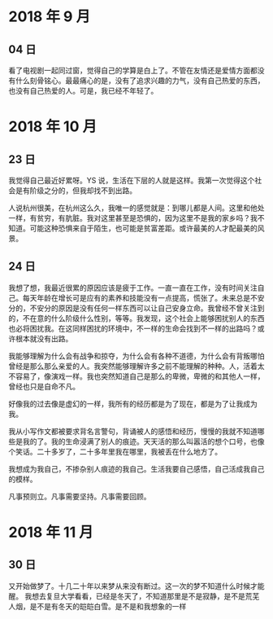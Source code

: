 # 2018 年 9 月

## 04 日

看了电视剧一起同过窗，觉得自己的学算是白上了。不管在友情还是爱情方面都没有什么刻骨铭心。最最痛心的是，没有了追求兴趣的力气，没有自己热爱的东西，也没有自己热爱的人。可是，我已经不年轻了。

# 2018 年 10 月

## 23 日

我觉得自己最近好累呀。YS 说，生活在下层的人就是这样。我第一次觉得这个社会是有阶级之分的，但我却找不到出路。

人说杭州很美，在杭州这么久，我唯一的感觉就是：到哪儿都是人间。这里和他处一样，有贫穷，有肮脏。我对这里甚至是恐惧的，因为这里不是我的家乡吗？我不知道。可能这种恐惧来自于陌生，也可能是贫富差距。或许最美的人才配最美的风景。

## 24 日

我想了想，我最近很累的原因应该是疲于工作。一直一直在工作，没有时间关注自己。每天年龄在增长可是应有的素养和技能没有一点提高，慌张了。未来总是不安分的，不安分的原因是没有任何一样东西可以让自己安身立命。我曾经不曾关注到的，不在意的什么阶级什么性别，等等。我发现，这个社会上能够困扰别人的东西也必将困扰我。在这同样困扰的环境中，不一样的生命会找到不一样的出路吗？或许根本就没有出路。

我能够理解为什么会有战争和掠夺，为什么会有各种不道德，为什么会有背叛哪怕曾经是那么那么亲爱的人。我突然能够理解许多之前不能理解的种种。人，活着太不容易了，像演戏一样。我也突然知道自己是那么的卑微，卑微的和其他人一样，曾经也只是自命不凡。

好像我的过去像是虚幻的一样，我所有的经历都是为了现在，都是为了让我成为我。

我从小写作文都被要求背名言警句，背诵被人的感悟和经历，慢慢的我就不知道哪些是我的了。我的生命浸满了别人的痕迹。天天活的那么叫嚣活的想个口号，也像个笑话。二十多岁了，二十多年里我在哪里，我被丢在什么地方了。

我想成为我自己，不掺杂别人痕迹的我自己。生活我要自己感悟，自己活成我自己的模样。

凡事预则立。凡事需要坚持。凡事需要回顾。

# 2018 年 11 月

## 30 日

又开始做梦了。十几二十年以来梦从来没有断过。这一次的梦不知道什么时候才能醒。
我想去复旦大学看看，已经是冬天了，不知道那里是不是寂静，是不是荒芜人烟，是不是有冬天的皑皑白雪。是不是和我想象的一样
